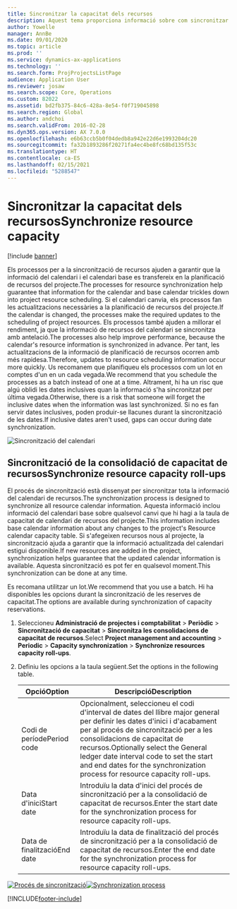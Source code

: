 ```yaml
---
title: Sincronitzar la capacitat dels recursos
description: Aquest tema proporciona informació sobre com sincronitzar la capacitat d'un recurs entre calendaris i projectes.
author: Yowelle
manager: AnnBe
ms.date: 09/01/2020
ms.topic: article
ms.prod: ''
ms.service: dynamics-ax-applications
ms.technology: ''
ms.search.form: ProjProjectsListPage
audience: Application User
ms.reviewer: josaw
ms.search.scope: Core, Operations
ms.custom: 82022
ms.assetid: bd2fb375-84c6-428a-8e54-f0f719045898
ms.search.region: Global
ms.author: andchoi
ms.search.validFrom: 2016-02-28
ms.dyn365.ops.version: AX 7.0.0
ms.openlocfilehash: e6b63ccb5b0f04dedb8a942e22d6e1993204dc20
ms.sourcegitcommit: fa32b1893286f20271fa4ec4be8fc68bd135f53c
ms.translationtype: HT
ms.contentlocale: ca-ES
ms.lasthandoff: 02/15/2021
ms.locfileid: "5288547"
---
```

# <a name="synchronize-resource-capacity"></a><span data-ttu-id="39d3f-103">Sincronitzar la capacitat dels recursos</span><span class="sxs-lookup"><span data-stu-id="39d3f-103">Synchronize resource capacity</span></span>

[!include [banner](../includes/banner.md)]

<span data-ttu-id="39d3f-104">Els processos per a la sincronització de recursos ajuden a garantir que la informació del calendari i el calendari base es transfereix en la planificació de recursos del projecte.</span><span class="sxs-lookup"><span data-stu-id="39d3f-104">The processes for resource synchronization help guarantee that information for the calendar and base calendar trickles down into project resource scheduling.</span></span> <span data-ttu-id="39d3f-105">Si el calendari canvia, els processos fan les actualitzacions necessàries a la planificació de recursos del projecte.</span><span class="sxs-lookup"><span data-stu-id="39d3f-105">If the calendar is changed, the processes make the required updates to the scheduling of project resources.</span></span> <span data-ttu-id="39d3f-106">Els processos també ajuden a millorar el rendiment, ja que la informació de recursos del calendari se sincronitza amb antelació.</span><span class="sxs-lookup"><span data-stu-id="39d3f-106">The processes also help improve performance, because the calendar's resource information is synchronized in advance.</span></span> <span data-ttu-id="39d3f-107">Per tant, les actualitzacions de la informació de planificació de recursos ocorren amb més rapidesa.</span><span class="sxs-lookup"><span data-stu-id="39d3f-107">Therefore, updates to resource scheduling information occur more quickly.</span></span> <span data-ttu-id="39d3f-108">Us recomanem que planifiqueu els processos com un lot en comptes d'un en un cada vegada.</span><span class="sxs-lookup"><span data-stu-id="39d3f-108">We recommend that you schedule the processes as a batch instead of one at a time.</span></span> <span data-ttu-id="39d3f-109">Altrament, hi ha un risc que algú oblidi les dates inclusives quan la informació s'ha sincronitzat per última vegada.</span><span class="sxs-lookup"><span data-stu-id="39d3f-109">Otherwise, there is a risk that someone will forget the inclusive dates when the information was last synchronized.</span></span> <span data-ttu-id="39d3f-110">Si no es fan servir dates inclusives, poden produir-se llacunes durant la sincronització de les dates.</span><span class="sxs-lookup"><span data-stu-id="39d3f-110">If inclusive dates aren't used, gaps can occur during date synchronization.</span></span>

![Sincronització del calendari](./media/projectresourcing04-1024x471.jpg)

## <a name="synchronize-resource-capacity-roll-ups"></a><span data-ttu-id="39d3f-112">Sincronització de la consolidació de capacitat de recursos</span><span class="sxs-lookup"><span data-stu-id="39d3f-112">Synchronize resource capacity roll-ups</span></span>

<span data-ttu-id="39d3f-113">El procés de sincronització està dissenyat per sincronitzar tota la informació del calendari de recursos.</span><span class="sxs-lookup"><span data-stu-id="39d3f-113">The synchronization process is designed to synchronize all resource calendar information.</span></span> <span data-ttu-id="39d3f-114">Aquesta informació inclou informació del calendari base sobre qualsevol canvi que hi hagi a la taula de capacitat de calendari de recursos del projecte.</span><span class="sxs-lookup"><span data-stu-id="39d3f-114">This information includes base calendar information about any changes to the project's Resource calendar capacity table.</span></span> <span data-ttu-id="39d3f-115">Si s'afegeixen recursos nous al projecte, la sincronització ajuda a garantir que la informació actualitzada del calendari estigui disponible.</span><span class="sxs-lookup"><span data-stu-id="39d3f-115">If new resources are added in the project, synchronization helps guarantee that the updated calendar information is available.</span></span> <span data-ttu-id="39d3f-116">Aquesta sincronització es pot fer en qualsevol moment.</span><span class="sxs-lookup"><span data-stu-id="39d3f-116">This synchronization can be done at any time.</span></span>

<span data-ttu-id="39d3f-117">Es recomana utilitzar un lot.</span><span class="sxs-lookup"><span data-stu-id="39d3f-117">We recommend that you use a batch.</span></span> <span data-ttu-id="39d3f-118">Hi ha disponibles les opcions durant la sincronització de les reserves de capacitat.</span><span class="sxs-lookup"><span data-stu-id="39d3f-118">The options are available during synchronization of capacity reservations.</span></span>

1. <span data-ttu-id="39d3f-119">Seleccioneu **Administració de projectes i comptabilitat** &gt; **Periòdic** &gt; **Sincronització de capacitat** &gt; **Sincronitza les consolidacions de capacitat de recursos**.</span><span class="sxs-lookup"><span data-stu-id="39d3f-119">Select **Project management and accounting** &gt; **Periodic** &gt; **Capacity synchronization** &gt; **Synchronize resources capacity roll-ups**.</span></span>
2. <span data-ttu-id="39d3f-120">Definiu les opcions a la taula següent.</span><span class="sxs-lookup"><span data-stu-id="39d3f-120">Set the options in the following table.</span></span>

    | <span data-ttu-id="39d3f-121">Opció</span><span class="sxs-lookup"><span data-stu-id="39d3f-121">Option</span></span>      | <span data-ttu-id="39d3f-122">Descripció</span><span class="sxs-lookup"><span data-stu-id="39d3f-122">Description</span></span> |
    |-------------|-------------|
    | <span data-ttu-id="39d3f-123">Codi de període</span><span class="sxs-lookup"><span data-stu-id="39d3f-123">Period code</span></span> | <span data-ttu-id="39d3f-124">Opcionalment, seleccioneu el codi d'interval de dates del llibre major general per definir les dates d'inici i d'acabament per al procés de sincronització per a les consolidacions de capacitat de recursos.</span><span class="sxs-lookup"><span data-stu-id="39d3f-124">Optionally select the General ledger date interval code to set the start and end dates for the synchronization process for resource capacity roll-ups.</span></span> |
    | <span data-ttu-id="39d3f-125">Data d'inici</span><span class="sxs-lookup"><span data-stu-id="39d3f-125">Start date</span></span>  | <span data-ttu-id="39d3f-126">Introduïu la data d'inici del procés de sincronització per a la consolidació de capacitat de recursos.</span><span class="sxs-lookup"><span data-stu-id="39d3f-126">Enter the start date for the synchronization process for resource capacity roll-ups.</span></span> |
    | <span data-ttu-id="39d3f-127">Data de finalització</span><span class="sxs-lookup"><span data-stu-id="39d3f-127">End date</span></span>    | <span data-ttu-id="39d3f-128">Introduïu la data de finalització del procés de sincronització per a la consolidació de capacitat de recursos.</span><span class="sxs-lookup"><span data-stu-id="39d3f-128">Enter the end date for the synchronization process for resource capacity roll-ups.</span></span> |

<span data-ttu-id="39d3f-129">[![Procés de sincronització](./media/projectresourcing09.jpg)](./media/projectresourcing09.jpg)</span><span class="sxs-lookup"><span data-stu-id="39d3f-129">[![Synchronization process](./media/projectresourcing09.jpg)](./media/projectresourcing09.jpg)</span></span>


[!INCLUDE[footer-include](../includes/footer-banner.md)]